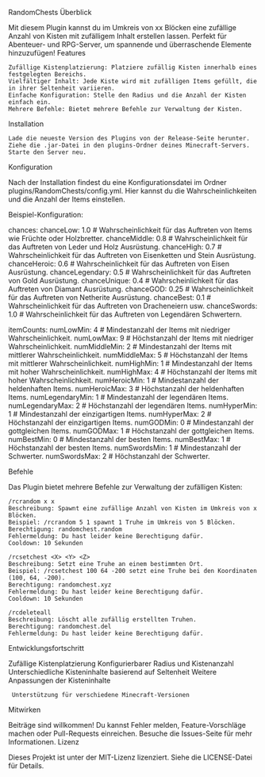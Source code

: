 RandomChests
Überblick

Mit diesem Plugin kannst du im Umkreis von xx Blöcken eine zufällige Anzahl von Kisten mit zufälligem Inhalt erstellen lassen. Perfekt für Abenteuer- und RPG-Server, um spannende und überraschende Elemente hinzuzufügen!
Features

    Zufällige Kistenplatzierung: Platziere zufällig Kisten innerhalb eines festgelegten Bereichs.
    Vielfältiger Inhalt: Jede Kiste wird mit zufälligen Items gefüllt, die in ihrer Seltenheit variieren.
    Einfache Konfiguration: Stelle den Radius und die Anzahl der Kisten einfach ein.
    Mehrere Befehle: Bietet mehrere Befehle zur Verwaltung der Kisten.

Installation

    Lade die neueste Version des Plugins von der Release-Seite herunter.
    Ziehe die .jar-Datei in den plugins-Ordner deines Minecraft-Servers.
    Starte den Server neu.

Konfiguration

Nach der Installation findest du eine Konfigurationsdatei im Ordner plugins/RandomChests/config.yml. Hier kannst du die Wahrscheinlichkeiten und die Anzahl der Items einstellen.

Beispiel-Konfiguration:

chances:
  chanceLow: 1.0  # Wahrscheinlichkeit für das Auftreten von Items wie Früchte oder Holzbretter.
  chanceMiddle: 0.8  # Wahrscheinlichkeit für das Auftreten von Leder und Holz Ausrüstung.
  chanceHigh: 0.7  # Wahrscheinlichkeit für das Auftreten von Eisenketten und Stein Ausrüstung.
  chanceHeroic: 0.6  # Wahrscheinlichkeit für das Auftreten von Eisen Ausrüstung.
  chanceLegendary: 0.5  # Wahrscheinlichkeit für das Auftreten von Gold Ausrüstung.
  chanceUnique: 0.4  # Wahrscheinlichkeit für das Auftreten von Diamant Ausrüstung.
  chanceGOD: 0.25  # Wahrscheinlichkeit für das Auftreten von Netherite Ausrüstung.
  chanceBest: 0.1  # Wahrscheinlichkeit für das Auftreten von Dracheneiern usw.
  chanceSwords: 1.0  # Wahrscheinlichkeit für das Auftreten von Legendären Schwertern.

itemCounts:
  numLowMin: 4  # Mindestanzahl der Items mit niedriger Wahrscheinlichkeit.
  numLowMax: 9  # Höchstanzahl der Items mit niedriger Wahrscheinlichkeit.
  numMiddleMin: 2  # Mindestanzahl der Items mit mittlerer Wahrscheinlichkeit.
  numMiddleMax: 5  # Höchstanzahl der Items mit mittlerer Wahrscheinlichkeit.
  numHighMin: 1  # Mindestanzahl der Items mit hoher Wahrscheinlichkeit.
  numHighMax: 4  # Höchstanzahl der Items mit hoher Wahrscheinlichkeit.
  numHeroicMin: 1  # Mindestanzahl der heldenhaften Items.
  numHeroicMax: 3  # Höchstanzahl der heldenhaften Items.
  numLegendaryMin: 1  # Mindestanzahl der legendären Items.
  numLegendaryMax: 2  # Höchstanzahl der legendären Items.
  numHyperMin: 1  # Mindestanzahl der einzigartigen Items.
  numHyperMax: 2  # Höchstanzahl der einzigartigen Items.
  numGODMin: 0  # Mindestanzahl der gottgleichen Items.
  numGODMax: 1  # Höchstanzahl der gottgleichen Items.
  numBestMin: 0  # Mindestanzahl der besten Items.
  numBestMax: 1  # Höchstanzahl der besten Items.
  numSwordsMin: 1  # Mindestanzahl der Schwerter.
  numSwordsMax: 2  # Höchstanzahl der Schwerter.

Befehle

Das Plugin bietet mehrere Befehle zur Verwaltung der zufälligen Kisten:

    /rcrandom x x
    Beschreibung: Spawnt eine zufällige Anzahl von Kisten im Umkreis von x Blöcken.
    Beispiel: /rcrandom 5 1 spawnt 1 Truhe im Umkreis von 5 Blöcken.
    Berechtigung: randomchest.random
    Fehlermeldung: Du hast leider keine Berechtigung dafür.
    Cooldown: 10 Sekunden

    /rcsetchest <X> <Y> <Z>
    Beschreibung: Setzt eine Truhe an einem bestimmten Ort.
    Beispiel: /rcsetchest 100 64 -200 setzt eine Truhe bei den Koordinaten (100, 64, -200).
    Berechtigung: randomchest.xyz
    Fehlermeldung: Du hast leider keine Berechtigung dafür.
    Cooldown: 10 Sekunden

    /rcdeleteall
    Beschreibung: Löscht alle zufällig erstellten Truhen.
    Berechtigung: randomchest.del
    Fehlermeldung: Du hast leider keine Berechtigung dafür.

Entwicklungsfortschritt

 Zufällige Kistenplatzierung
 Konfigurierbarer Radius und Kistenanzahl
 Unterschiedliche Kisteninhalte basierend auf Seltenheit
 Weitere Anpassungen der Kisteninhalte

     Unterstützung für verschiedene Minecraft-Versionen

Mitwirken

Beiträge sind willkommen! Du kannst Fehler melden, Feature-Vorschläge machen oder Pull-Requests einreichen. Besuche die Issues-Seite für mehr Informationen.
Lizenz

Dieses Projekt ist unter der MIT-Lizenz lizenziert. Siehe die LICENSE-Datei für Details.
